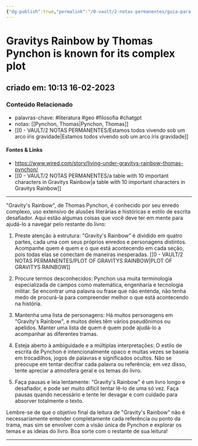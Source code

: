 ```yaml
---
{"dg-publish":true,"permalink":"/0-vault/2-notas-permanentes/guia-para-ler-arco-iris-gravidade/","tags":["permanente","literatura","geo","filosofia","chatgpt"],"dgHomeLink":true,"dgShowLocalGraph":true,"dgShowFileTree":true,"dgEnableSearch":true,"noteIcon":""}
---
```


# Gravitys Rainbow by Thomas Pynchon is known for its complex plot

## criado em: 10:13 16-02-2023

### Conteúdo Relacionado

- palavras-chave: #literatura #geo #filosofia #chatgpt 
- notas: [[Pynchon, Thomas\|Pynchon, Thomas]]
- [[0 - VAULT/2 NOTAS PERMANENTES/Estamos todos vivendo sob um arco íris gravidade\|Estamos todos vivendo sob um arco íris gravidade]]

#### Fontes & Links

- https://www.wired.com/story/living-under-gravitys-rainbow-thomas-pynchon/
- [[0 - VAULT/2 NOTAS PERMANENTES/a table with 10 important characters in Gravitys Rainbow\|a table with 10 important characters in Gravitys Rainbow]]


---

"Gravity's Rainbow", de Thomas Pynchon, é conhecido por seu enredo complexo, uso extensivo de alusões literárias e históricas e estilo de escrita desafiador. Aqui estão algumas coisas que você deve ter em mente para ajudá-lo a navegar pelo restante do livro:

1. Preste atenção à estrutura: "Gravity's Rainbow" é dividido em quatro partes, cada uma com seus próprios enredos e personagens distintos. Acompanhe quem é quem e o que está acontecendo em cada seção, pois todas elas se conectam de maneiras inesperadas. [[0 - VAULT/2 NOTAS PERMANENTES/PLOT OF GRAVITYS RAINBOW\|PLOT OF GRAVITYS RAINBOW]]
    
2. Procure termos desconhecidos: Pynchon usa muita terminologia especializada de campos como matemática, engenharia e tecnologia militar. Se encontrar uma palavra ou frase que não entenda, não tenha medo de procurá-la para compreender melhor o que está acontecendo na história.
    
3. Mantenha uma lista de personagens: Há muitos personagens em "Gravity's Rainbow", e muitos deles têm vários pseudônimos ou apelidos. Manter uma lista de quem é quem pode ajudá-lo a acompanhar as diferentes tramas.
    
4. Esteja aberto à ambiguidade e a múltiplas interpretações: O estilo de escrita de Pynchon é intencionalmente opaco e muitas vezes se baseia em trocadilhos, jogos de palavras e significados ocultos. Não se preocupe em tentar decifrar cada palavra ou referência; em vez disso, tente apreciar a atmosfera geral e os temas do livro.
    
5. Faça pausas e leia lentamente: "Gravity's Rainbow" é um livro longo e desafiador, e pode ser muito difícil tentar lê-lo de uma só vez. Faça pausas quando necessário e tente ler devagar e com cuidado para absorver totalmente o texto.

Lembre-se de que o objetivo final da leitura de "Gravity's Rainbow" não é necessariamente entender completamente cada referência ou ponto da trama, mas sim se envolver com a visão única de Pynchon e explorar os temas e as ideias do livro. Boa sorte com o restante de sua leitura!

---

